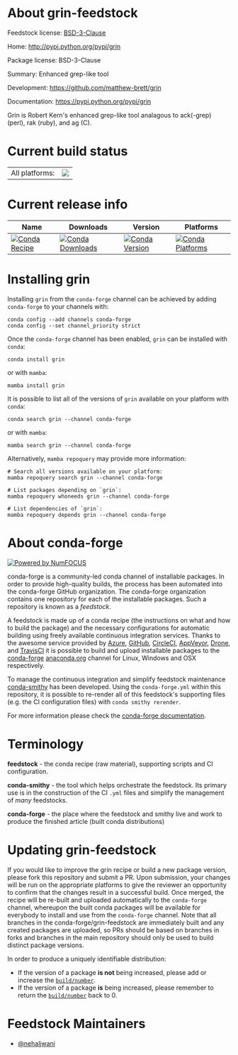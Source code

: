 About grin-feedstock
====================

Feedstock license: [BSD-3-Clause](https://github.com/conda-forge/grin-feedstock/blob/main/LICENSE.txt)

Home: http://pypi.python.org/pypi/grin

Package license: BSD-3-Clause

Summary: Enhanced grep-like tool

Development: https://github.com/matthew-brett/grin

Documentation: https://pypi.python.org/pypi/grin

Grin is Robert Kern's enhanced grep-like tool analagous to ack(-grep)
(perl), rak (ruby), and ag (C).


Current build status
====================


<table><tr><td>All platforms:</td>
    <td>
      <a href="https://dev.azure.com/conda-forge/feedstock-builds/_build/latest?definitionId=2971&branchName=main">
        <img src="https://dev.azure.com/conda-forge/feedstock-builds/_apis/build/status/grin-feedstock?branchName=main">
      </a>
    </td>
  </tr>
</table>

Current release info
====================

| Name | Downloads | Version | Platforms |
| --- | --- | --- | --- |
| [![Conda Recipe](https://img.shields.io/badge/recipe-grin-green.svg)](https://anaconda.org/conda-forge/grin) | [![Conda Downloads](https://img.shields.io/conda/dn/conda-forge/grin.svg)](https://anaconda.org/conda-forge/grin) | [![Conda Version](https://img.shields.io/conda/vn/conda-forge/grin.svg)](https://anaconda.org/conda-forge/grin) | [![Conda Platforms](https://img.shields.io/conda/pn/conda-forge/grin.svg)](https://anaconda.org/conda-forge/grin) |

Installing grin
===============

Installing `grin` from the `conda-forge` channel can be achieved by adding `conda-forge` to your channels with:

```
conda config --add channels conda-forge
conda config --set channel_priority strict
```

Once the `conda-forge` channel has been enabled, `grin` can be installed with `conda`:

```
conda install grin
```

or with `mamba`:

```
mamba install grin
```

It is possible to list all of the versions of `grin` available on your platform with `conda`:

```
conda search grin --channel conda-forge
```

or with `mamba`:

```
mamba search grin --channel conda-forge
```

Alternatively, `mamba repoquery` may provide more information:

```
# Search all versions available on your platform:
mamba repoquery search grin --channel conda-forge

# List packages depending on `grin`:
mamba repoquery whoneeds grin --channel conda-forge

# List dependencies of `grin`:
mamba repoquery depends grin --channel conda-forge
```


About conda-forge
=================

[![Powered by
NumFOCUS](https://img.shields.io/badge/powered%20by-NumFOCUS-orange.svg?style=flat&colorA=E1523D&colorB=007D8A)](https://numfocus.org)

conda-forge is a community-led conda channel of installable packages.
In order to provide high-quality builds, the process has been automated into the
conda-forge GitHub organization. The conda-forge organization contains one repository
for each of the installable packages. Such a repository is known as a *feedstock*.

A feedstock is made up of a conda recipe (the instructions on what and how to build
the package) and the necessary configurations for automatic building using freely
available continuous integration services. Thanks to the awesome service provided by
[Azure](https://azure.microsoft.com/en-us/services/devops/), [GitHub](https://github.com/),
[CircleCI](https://circleci.com/), [AppVeyor](https://www.appveyor.com/),
[Drone](https://cloud.drone.io/welcome), and [TravisCI](https://travis-ci.com/)
it is possible to build and upload installable packages to the
[conda-forge](https://anaconda.org/conda-forge) [anaconda.org](https://anaconda.org/)
channel for Linux, Windows and OSX respectively.

To manage the continuous integration and simplify feedstock maintenance
[conda-smithy](https://github.com/conda-forge/conda-smithy) has been developed.
Using the ``conda-forge.yml`` within this repository, it is possible to re-render all of
this feedstock's supporting files (e.g. the CI configuration files) with ``conda smithy rerender``.

For more information please check the [conda-forge documentation](https://conda-forge.org/docs/).

Terminology
===========

**feedstock** - the conda recipe (raw material), supporting scripts and CI configuration.

**conda-smithy** - the tool which helps orchestrate the feedstock.
                   Its primary use is in the construction of the CI ``.yml`` files
                   and simplify the management of *many* feedstocks.

**conda-forge** - the place where the feedstock and smithy live and work to
                  produce the finished article (built conda distributions)


Updating grin-feedstock
=======================

If you would like to improve the grin recipe or build a new
package version, please fork this repository and submit a PR. Upon submission,
your changes will be run on the appropriate platforms to give the reviewer an
opportunity to confirm that the changes result in a successful build. Once
merged, the recipe will be re-built and uploaded automatically to the
`conda-forge` channel, whereupon the built conda packages will be available for
everybody to install and use from the `conda-forge` channel.
Note that all branches in the conda-forge/grin-feedstock are
immediately built and any created packages are uploaded, so PRs should be based
on branches in forks and branches in the main repository should only be used to
build distinct package versions.

In order to produce a uniquely identifiable distribution:
 * If the version of a package **is not** being increased, please add or increase
   the [``build/number``](https://docs.conda.io/projects/conda-build/en/latest/resources/define-metadata.html#build-number-and-string).
 * If the version of a package **is** being increased, please remember to return
   the [``build/number``](https://docs.conda.io/projects/conda-build/en/latest/resources/define-metadata.html#build-number-and-string)
   back to 0.

Feedstock Maintainers
=====================

* [@nehaljwani](https://github.com/nehaljwani/)


